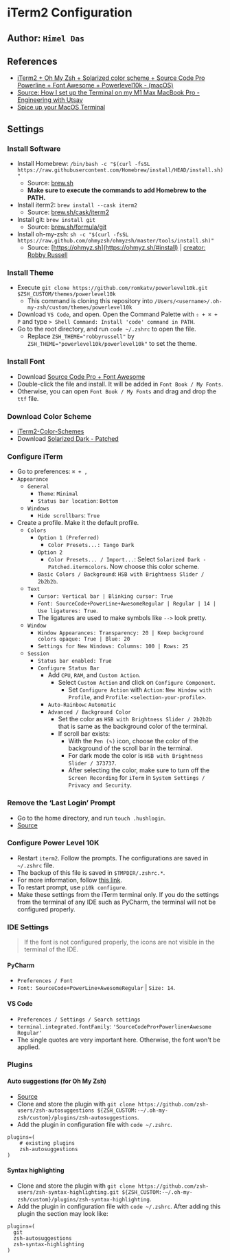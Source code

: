 # iTerm2 Configuration

## Author: `Himel Das`

## References

* [iTerm2 + Oh My Zsh + Solarized color scheme + Source Code Pro Powerline + Font Awesome + Powerlevel10k - (macOS)](https://gist.github.com/kevin-smets/8568070)
* [Source: How I set up the Terminal on my M1 Max MacBook Pro - Engineering with Utsav](https://youtu.be/0MiGnwPdNGE)
* [Spice up your MacOS Terminal](https://www.engineeringwithutsav.com/blog/spice-up-your-macos-terminal)

## Settings

### Install Software

* Install Homebrew: `/bin/bash -c "$(curl -fsSL https://raw.githubusercontent.com/Homebrew/install/HEAD/install.sh)"`
  * Source: [brew.sh](https://brew.sh)
  * **Make sure to execute the commands to add Homebrew to the PATH.**
* Install iterm2: `brew install --cask iterm2`
  * Source: [brew.sh/cask/iterm2](https://formulae.brew.sh/cask/iterm2)
* Install git: `brew install git`
  * Source: [brew.sh/formula/git](https://formulae.brew.sh/formula/git)
* Install oh-my-zsh: `sh -c "$(curl -fsSL https://raw.github.com/ohmyzsh/ohmyzsh/master/tools/install.sh)"`
  * Source: [https://ohmyz.sh](https://ohmyz.sh/#install) | [creator: Robby Russell](https://github.com/robbyrussell)

### Install Theme

* Execute `git clone https://github.com/romkatv/powerlevel10k.git $ZSH_CUSTOM/themes/powerlevel10k`
  * This command is cloning this repository into `/Users/<username>/.oh-my-zsh/custom/themes/powerlevel10k`
* Download `VS Code`, and open. Open the Command Palette with `⇧ + ⌘ + P` and type `> Shell Command: Install 'code'
command in PATH`.
* Go to the root directory, and run `code ~/.zshrc` to open the file.
  * Replace `ZSH_THEME="robbyrussell"` by `ZSH_THEME="powerlevel10k/powerlevel10k"` to set the theme.

### Install Font

* Download [Source Code Pro + Font Awesome](https://github.com/Falkor/dotfiles/blob/master/fonts/SourceCodePro%2BPowerline%2BAwesome%2BRegular.ttf)
* Double-click the file and install. It will be added in `Font Book / My Fonts`.
* Otherwise, you can open `Font Book / My Fonts` and drag and drop the `ttf` file.

### Download Color Scheme

* [iTerm2-Color-Schemes](https://github.com/mbadolato/iTerm2-Color-Schemes)
* Download [Solarized Dark - Patched](https://github.com/mbadolato/iTerm2-Color-Schemes/blob/master/schemes/Solarized%20Dark%20-%20Patched.itermcolors)

### Configure iTerm

* Go to preferences: `⌘ + ,`
* `Appearance`
  * `General`
    * `Theme`: `Minimal`
    * `Status bar location`: `Bottom`
  * `Windows`
    * `Hide scrollbars`: `True`
* Create a profile. Make it the default profile.
  * `Colors`
    * `Option 1 (Preferred)`
      * `Color Presets...: Tango Dark`
    * `Option 2`
      * `Color Presets... / Import...`: Select `Solarized Dark - Patched.itermcolors`. Now choose this color scheme.
    * `Basic Colors / Background`: `HSB with Brightness Slider / 2b2b2b`.
  * `Text`
    * `Cursor: Vertical bar | Blinking cursor: True`
    * `Font: SourceCode+PowerLine+AwesomeRegular | Regular | 14 | Use ligatures: True`.
    * The ligatures are used to make symbols like `-->` look pretty.
  * `Window`
    * `Window Appearances: Transparency: 20 | Keep background colors opaque: True | Blue: 20`
    * `Settings for New Windows: Columns: 100 | Rows: 25`
  * `Session`
    * `Status bar enabled: True`
    * `Configure Status Bar`
      * Add `CPU`, `RAM`, and `Custom Action`.
        * Select `Custom Action` and click on `Configure Component`.
          * Set `Configure Action` with `Action`: `New Window with Profile`, and `Profile`: `<selection-your-profile>`.
      * `Auto-Rainbow`: `Automatic`
      * `Advanced / Background Color`
        * Set the color as `HSB with Brightness Slider / 2b2b2b` that is same as the background color of the terminal.
        * If scroll bar exists:
          * With the `Pen (✎)` icon, choose the color of the background of the scroll bar in the terminal.
          * For dark mode the color is `HSB with Brightness Slider / 373737`.
          * After selecting the color, make sure to turn off the `Screen Recording` for `iTerm` in `System Settings /
          Privacy and Security`.

### Remove the ‘Last Login’ Prompt

* Go to the home directory, and run `touch .hushlogin`.
* [Source](https://medium.com/macoclock/how-to-remove-the-last-login-prompt-from-iterm-terminal-on-macos-8d70dea0f2e)

### Configure Power Level 10K

* Restart `iterm2`. Follow the prompts. The configurations are saved in `~/.zshrc` file.
* The backup of this file is saved in `$TMPDIR/.zshrc.*`.
* For more information, follow [this link](https://github.com/romkatv/powerlevel10k/blob/master/font.md).
* To restart prompt, use `p10k configure`.
* Make these settings from the iTerm terminal only. If you do the settings from the terminal of any IDE such as PyCharm,
the terminal will not be configured properly.

### IDE Settings

> If the font is not configured properly, the icons are not visible in the terminal of the IDE.

#### PyCharm

* `Preferences / Font`
* `Font: SourceCode+PowerLine+AwesomeRegular` | `Size: 14`.

#### VS Code

* `Preferences / Settings / Search settings`
* `terminal.integrated.fontFamily`: `'SourceCodePro+Powerline+Awesome Regular'`
* The single quotes are very important here. Otherwise, the font won't be applied.

### Plugins

#### Auto suggestions (for Oh My Zsh)

* [Source](https://github.com/zsh-users/zsh-autosuggestions/blob/master/INSTALL.md#oh-my-zsh)
* Clone and store the plugin with `git clone https://github.com/zsh-users/zsh-autosuggestions ${ZSH_CUSTOM:-~/.oh-my-zsh/custom}/plugins/zsh-autosuggestions`.
* Add the plugin in configuration file with `code ~/.zshrc`.

```
plugins=( 
    # existing plugins
    zsh-autosuggestions
)
```

#### Syntax highlighting

* Clone and store the plugin with `git clone https://github.com/zsh-users/zsh-syntax-highlighting.git ${ZSH_CUSTOM:-~/.oh-my-zsh/custom}/plugins/zsh-syntax-highlighting`.
* Add the plugin in configuration file with `code ~/.zshrc`. After adding this plugin the section may look like:

```
plugins=(
  git
  zsh-autosuggestions
  zsh-syntax-highlighting
)
```
